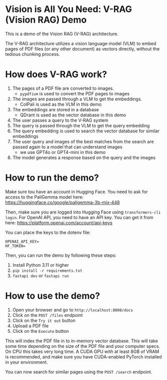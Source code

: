 # Vision is All You Need: V-RAG (Vision RAG) Demo

This is a demo of the Vision RAG (V-RAG) architecture.

The V-RAG architecture utilizes a vision language model (VLM) to embed pages of PDF files (or any other document) as vectors directly, without the tedious chunking process.

# How does V-RAG work?

1. The pages of a PDF file are converted to images.
   - `pypdfium` is used to convert the PDF pages to images
2. The images are passed through a VLM to get the embeddings.
   - ColPali is used as the VLM in this demo
3. The embeddings are stored in a database
   - QDrant is used as the vector database in this demo
4. The user passes a query to the V-RAG system
5. The query is passed through the VLM to get the query embedding
6. The query embedding is used to search the vector database for similar embeddings
7. The user query and images of the best matches from the search are passed again to a model that can understand images
   - we use GPT4o or GPT4-mini in this demo
8. The model generates a response based on the query and the images

# How to run the demo?

Make sure tou have an account in Hugging Face. You need to ask for access to the PaliGemma model here: https://huggingface.co/google/paligemma-3b-mix-448

Then, make sure you are logged into Hugging Face using `transformers-cli login`.
For OpenAI API, you need to have an API key. You can get it from here: https://platform.openai.com/account/api-keys

You can place the keys to the dotenv file:

```
OPENAI_API_KEY=
HF_TOKEN=
```

Then, you can run the demo by following these steps:

1. Install Python 3.11 or higher
2. `pip install -r requirements.txt`
3. `fastapi dev` or `fastapi run`

# How to use the demo?

1. Open your browser and go to `http://localhost:8000/docs`
2. Click on the `POST /files` endpoint
3. Click on the `Try it out` button
4. Upload a PDF file
5. Click on the `Execute` button

This will index the PDF file in to in-memory vector database. This will take some time depending on the size of the PDF file and your computer specs. On CPU this takes very long time. A CUDA GPU with at least 8GB of VRAM is recommended, and make sure you have CUDA-enabled PyTorch installed in your environment.

You can now search for similar pages using the `POST /search` endpoint.
